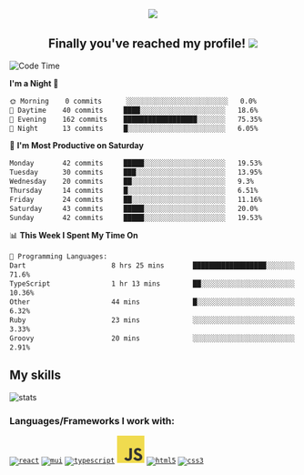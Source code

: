 <p align="center">
  <img src="https://user-images.githubusercontent.com/102032437/162972217-d9d013af-ed44-46cb-bd0c-aaf87b5200e7.gif">
</p>

<h2 align="center">
  Finally you've reached my profile!
  <img src="https://media.giphy.com/media/hvRJCLFzcasrR4ia7z/giphy.gif" width="28">
</h2>

<!--START_SECTION:waka-->
![Code Time](http://img.shields.io/badge/Code%20Time-0%20secs-blue)

**I'm a Night 🦉** 

```text
🌞 Morning    0 commits      ░░░░░░░░░░░░░░░░░░░░░░░░░   0.0% 
🌆 Daytime    40 commits     ████░░░░░░░░░░░░░░░░░░░░░   18.6% 
🌃 Evening    162 commits    ██████████████████░░░░░░░   75.35% 
🌙 Night      13 commits     █░░░░░░░░░░░░░░░░░░░░░░░░   6.05%

```
📅 **I'm Most Productive on Saturday** 

```text
Monday       42 commits     █████░░░░░░░░░░░░░░░░░░░░   19.53% 
Tuesday      30 commits     ███░░░░░░░░░░░░░░░░░░░░░░   13.95% 
Wednesday    20 commits     ██░░░░░░░░░░░░░░░░░░░░░░░   9.3% 
Thursday     14 commits     █░░░░░░░░░░░░░░░░░░░░░░░░   6.51% 
Friday       24 commits     ██░░░░░░░░░░░░░░░░░░░░░░░   11.16% 
Saturday     43 commits     █████░░░░░░░░░░░░░░░░░░░░   20.0% 
Sunday       42 commits     █████░░░░░░░░░░░░░░░░░░░░   19.53%

```


📊 **This Week I Spent My Time On** 

```text
💬 Programming Languages: 
Dart                     8 hrs 25 mins       ██████████████████░░░░░░░   71.6% 
TypeScript               1 hr 13 mins        ██░░░░░░░░░░░░░░░░░░░░░░░   10.36% 
Other                    44 mins             █░░░░░░░░░░░░░░░░░░░░░░░░   6.32% 
Ruby                     23 mins             ░░░░░░░░░░░░░░░░░░░░░░░░░   3.33% 
Groovy                   20 mins             ░░░░░░░░░░░░░░░░░░░░░░░░░   2.91%

```


<!--END_SECTION:waka-->

<h2>My skills</h2>

<img src="https://github-readme-stats.vercel.app/api?username=etczrn&count_private=true&show_icons=true&hide_border=true&bg_color=45deg,185a9d,43cea2&title_color=ffffff&text_color=ffffff&icon_color=ffffff" alt="stats">

### Languages/Frameworks I work with:

<code><a href="https://reactjs.org/"><img alt="react" title="react" src="https://cdn.jsdelivr.net/gh/devicons/devicon/icons/react/react-original.svg" height="48"></a></code>
<code><a href="https://mui.com/"><img alt="mui" title="mui" src="https://cdn.jsdelivr.net/gh/devicons/devicon/icons/materialui/materialui-original.svg" height="48"></a></code>
<code><a href="https://www.typescriptlang.org/"><img alt="typescript" title="typescript" src="https://cdn.jsdelivr.net/gh/devicons/devicon/icons/typescript/typescript-original.svg" height="48"></a></code>
<code><a href="https://developer.mozilla.org/en-US/docs/Web/JavaScript"><img alt="JavaScript" title="JavaScript" src="https://raw.githubusercontent.com/github/explore/80688e429a7d4ef2fca1e82350fe8e3517d3494d/topics/javascript/javascript.png" height="48"></a></code>
<code><a href="https://dev.w3.org/html5/html-author/"><img alt="html5" title="html5" src="https://cdn.jsdelivr.net/gh/devicons/devicon/icons/html5/html5-original.svg" height="48"></a></code>
<code><a href="https://www.w3.org/TR/css/"><img alt="css3" title="css3" src="https://cdn.jsdelivr.net/gh/devicons/devicon/icons/css3/css3-original.svg" height="48"></a></code>
